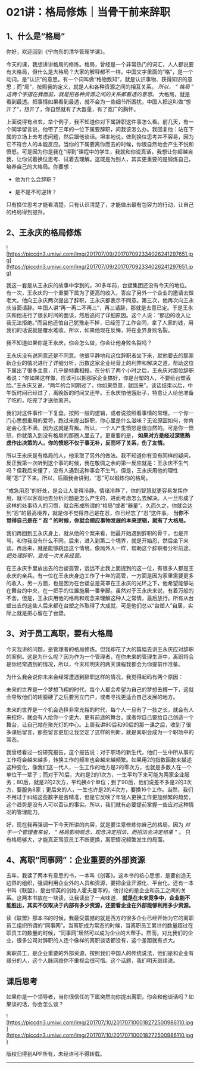 # 021讲：格局修炼｜当骨干前来辞职

## 1、什么是“格局”

你好，欢迎回到《宁向东的清华管理学课》。

今天的课，我想讲讲格局的修炼。格局，曾经是一个非常热门的词汇，人人都说要有大格局，但什么是大格局？大家的解释都不一样。中国文字里面的“格”，是一个动词，是“认识”的意思。有一个词叫做“格物致知”，就是认识事物、获得知识的意思；而“局”，按照我的定义，就是人和各种资源之间的相互关系。 *所以， “ 格局 ” 这两个字摆在我面前，就是把各种资源之间的关系都看透的意思。* 大格局，就是看到最透。把事情如果看到最透，就不会为一些细节所困扰，中国人把这叫做“想开了”，想开了，你自然就有了大器量，有了宽广的胸怀。

上面说得有点玄，举个例子，我不知道你对下属辞职这件事怎么看。前几天，有一个同学留言说，他带了三年的一位下属要辞职，问我该怎么办。我回复他：站在下属的立场上去考虑问题，然后跟他谈话。坦率地说，做到换位思考并不容易，因为它不符合人的本能反应。当你的下属要离你而去的时候，你很自然地会产生不悦和愤怒。可是因为你是我在“得到”课程中的学生，我就和你说真话，我想让你超越自我，让你试着换位思考、试着去理解。这既是为别人，其实更重要的是锻炼自己，培养自己的大格局。你要想：

* 他为什么会辞职？

* 是不是不可逆转？

只有换位思考才能看清楚。只有认识清楚了，才能做出最有包容力的行动，让自己的格局得到提升。

## 2、王永庆的格局修炼

![https://piccdn3.umiwi.com/img/201707/09/201707092334026241297651.jpg](https://piccdn3.umiwi.com/img/201707/09/201707092334026241297651.jpg)

我这一套是从王永庆的故事中学到的。30多年前，台塑集团还没有今天的地位。有一次，王永庆的一个重要下属为了更高的收入，答应了另外一个企业的邀请去做老大。他向王永庆两次提出了辞职，王永庆都表示不同意。第三次，他再次向王永庆当面请辞。中国人讲“再一再二不再三”，再三请辞，那就是去意已定。于是王永庆和他进行了很长时间的面谈，然后追问了详细原因。这个人说：“那边的收入让我无法拒绝。”而且他还怕自己犹豫走不掉，已经签了工作合同，拿了人家的钱，用我们的话说就是覆水难收。所以，如果他现在反悔，将在业界身败名裂。

我不知道如果你是王永庆，你会怎么做，你会让他身败名裂吗？

王永庆没有说同意还是不同意。他很平静地和这位辞职者坐下来，就他要去的那家新企业的情况进行了详细分析，历数这家企业经营上的利弊和解决之道，帮助这位下属出了很多主意，几乎是倾囊相授。在分析了两个小时之后，王永庆对那位辞职者说：“你如果这样做，应该可以把那家企业搞好，你是台塑的人，不要给台塑丢脸。”王永庆又说，“两年的合同期过了，你如果愿意，就回来”。谈话结束以后，中午饭时间已经过了，离晚饭的时间又还早。王永庆怕他饿肚子，特意让人给他准备了吃的，吃完了才送他离开。

我们对这件事作一下复盘。按照一般的逻辑，或者说按照看事情的常理，一个你一门心思想重用的爱将，跑过来提出辞职，你心里是什么滋味？无论原因如何，你肯定会心生不满，因为这就是背叛。所以，一个人产生愤怒是很自然的。可是你一愤怒，你就落入到没有格局的那圈人里去了。更重要的是， **如果对方是经过深思熟虑作出决策的人，你的愤怒不仅于事无补，反而坏了关系，伤了友情。**

所以王永庆是有格局的人，他采取了另外的做法。我不知道你有没有同样的疑问，反正我第一次听到这个事的时候，我在敬佩之余的第一反应就是：王永庆不生气吗？但我后来懂了，没有人遇到这种事会不生气，但是，王永庆用他的理性硬“忍”了下来。所以，后面我会讲到，“忍”可以锻炼你的格局。

“戒急用忍”的好处，是会让人变得冷静。情绪冷静了，你的智慧就更容易发挥作用，就可以客观地去分析问题是怎么产生的，进而考虑怎么去解决。人一旦形成了这样的处事待人的习惯，就会形成所谓的“格局”或者“器量”。久而久之，你就会达到“忍”的最高境界，就是你不觉得自己是在忍，你已经忘了“忍”这件事。 **当你不觉得自己是在 “ 忍 ” 的时候，你就会顺应事物发展的本来逻辑，就有了大格局。**

我们再回到王永庆身上，就从他的个案来看，他最开始遇到辞职的骨干，也是开骂，和你我没有什么不同。后来，进入到第二个境界，就是开始忍，然后坐下来谈。再后来，就是能够跳出这个情境，像局外人一样，帮助这个辞职者分析前途。 *把处理辞职，变成一次关系经营。*

在王永庆手里放出去的台塑高管，远远不止我上面提到的这一位，有很多人都是王永庆的亲兵。有一位在王永庆身边工作了十年的高管，一方面是因为家里需要更多的收入，另一方面，也是因为在台塑总是笼罩在王永庆的光环之下，他希望能够站在舞台的中央，在一把手的位置施展一番拳脚。虽然对于王永庆来说，有着万般的不舍。但是，王永庆用他的格局和观念来理解这种人之常情，最后放行。所有从台塑出去的这些人后来都在台塑之外取得了大成就，可是他们总以“台塑人”自居，实际上就是把心留在了台塑。

## 3、对于员工离职，要有大格局

今天我讲的问题，是管理者的格局修炼。但我却花了大的篇幅去讲王永庆应对辞职的案例。这是为什么呢？因为作为一个管理者，在你未来的管理生涯中，离职将会是你经常遇到的情况，所以，今天和明天的两天课程我都会为你提前作准备。

为什么我会说你未来会经常遭遇到辞职这样的情况，我觉得起码有两个原因：

未来的世界是一个梦想飞翔的时代，每个人都会希望为自己的梦想去搏一下，这就会导致他们的翅膀硬了之后要另立门户，或者寻找更适合自己发展的地方。

未来的世界是一个机会选择非常充裕的时代，每个人一旦有了一技之长，就会有人来挖你，就会有人给你一个更大、更有前途的舞台。或者你自己要给自己创造一个舞台，让自己站在聚光灯的中心。上周我讲80后和90后的那一课之后，收到了很多课后留言，那些留言更加让我坚定了这样的判断，就是离职会成为一个职场中的常态。

我曾经看过一份研究报告，这个报告说：对于职场的新生代，他们一生中所从事的工作将会越来越多，转换工作的频率也会越来越频繁。如果用2的指数函数来描述这种变化，像我们这一代人，一生工作的地方是2的零次方，也就是多数人在一个单位干一辈子；而对于70后，大约是2的1次方，一生平均下来可能为两家企业服务；80后，就是2的2次方，平均换4个单位；到了90后，他们说差不多是2的3次方，要服务8家；更后来的人，一生也许是2的4次方，要换16个工作。当然，我们不用过于纠结这些数字是否精准，但是它反映了年轻人更换工作更加频繁的趋势，这个趋势是没有人可以否认的事实。所以，我们就有必要提前掌握一些应对这种情况的管理能力。

好，现在我再强调一下今天所讲的内容，就是要注意修炼你自己的格局，因为 *对于一个管理者来说， “ 格局影响观念，观念决定招法，而招法会决定结果 ” 。* 只有格局够大，才能真正驾驭员工不断更换，离职情况频繁发生的局面。

## 4、离职“同事网”：企业重要的外部资源

去年，我读了两本有意思的书，一本叫《创客》。这本书的核心思想，是要创造无边界的组织，强调利用企业外的人员和资源，要把企业开源化、平台化。还有一本书叫《联盟》，是由领英的创始人霍夫曼写的，他讨论的是企业和员工之间的关系。这两本书放在一块读，让我读出了一点味道， **就是在未来竞争中，企业能不能胜出，其实不仅取决于内部有多少资源，还要看企业在外部能够利用多少资源。**

读《联盟》那本书的时候，我最受震撼的就是西方的很多企业已经开始为它的离职员工组织所谓的“同事网”。当离职成为常态的时候，当离职员工累计的数量超过在职员工的数量的时候，“同事网”居然可以成为企业的大帮手。然而，对比我们的企业，很多公司对辞职的人连个像样的离职谈话都没有，这个差距就有点大。

离职员工，是企业重要的外部资源，按照我们中国人的传统说法，他们是和企业有缘分的人，这个人脉网络你不重视会很可惜。这个话题，我们明天继续说。

## 课后思考

如果你是一个领导者，当你很信任的下属突然向你提出离职，你会和他谈话吗？如果谈的话，你会怎么谈？

![https://piccdn3.umiwi.com/img/201707/10/201707100018272500986110.jpg](https://piccdn3.umiwi.com/img/201707/10/201707100018272500986110.jpg)

版权归得到APP所有，未经许可不得转载。

---
